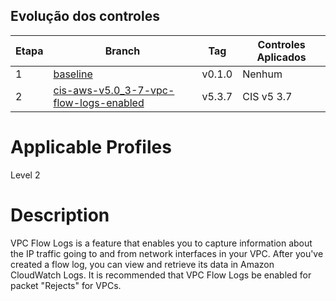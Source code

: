 ## Evolução dos controles

| Etapa | Branch | Tag | Controles Aplicados |
|-------|--------|-----|---------------------|
| 1     | [baseline](https://github.com/pmmenezes/repo/tree/baseline) | v0.1.0 | Nenhum |
| 2     | [cis-aws-v5.0_3-7-vpc-flow-logs-enabled](https://github.com/pmmenezes/terraform-aws-cis-network/tree/cis-aws-v5.0_3.7-vpc-flow-logs-enabled) | v5.3.7 | CIS v5 3.7 |



# Applicable Profiles
Level 2
# Description
VPC Flow Logs is a feature that enables you to capture information about the IP traffic going to and from network interfaces in your VPC. After you've created a flow log, you can view and retrieve its data in Amazon CloudWatch Logs. It is recommended that VPC Flow Logs be enabled for packet "Rejects" for VPCs.